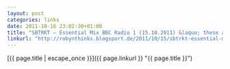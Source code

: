```yaml
---
layout: post
categories: links
date: 2011-10-16 23:02:30+01:00
title: "SBTRKT – Essential Mix BBC Radio 1 (15.10.2011) &laquo; these are my thoughts"
linkurl: "http://robynthinks.blogsport.de/2011/10/15/sbtrkt-essential-mix-bbc-radio-1-15-10-2011/"
---
```

[{{ page.title | escape_once }}]({{ page.linkurl }} "{{ page.title }}")
